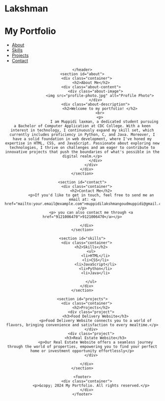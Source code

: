 # Lakshman
<!DOCTYPE html>
<html lang="en">
<head>
    <meta charset="UTF-8">
    <meta name="viewport" content="width=device-width, initial-scale=1.0">
    <title>My Portfolio</title>
    <link rel="stylesheet" href="styles.css">
</head>
<body>
    <h1>My Portfolio</h1>
    <nav>
        <ul>
            <li><a href="#about">About</a></li>
            <li><a href="#contact">Skills</a></li>
            <li><a href="#skills">Projects</a></li>
            <li><a href="#projects">Contact</a></li>
        </ul>
    </nav>
    <header>
        
    </header>
    <section id="about">
        <div class="container">
            <h2>About Me</h2>
            <div class="about-content">
                <div class="about-image">
                    <img src="profile-photo.jpg" alt="Profile Photo">
                </div>
                <div class="about-description">
                    <h2>Welcome to my portfolio! </h2>
                    <br>
                    <p>
                        I am Muppidi laxman, a dedicated student pursuing a Bachelor of Computer Application at CDC College. With a keen interest in technology, I continuously expand my skill set, which currently includes proficiency in Python, C, and Java. Moreover, I have a solid foundation in web development, where I've honed my expertise in HTML, CSS, and JavaScript. Passionate about exploring new technologies, I thrive on challenges and am eager to contribute to innovative projects that push the boundaries of what's possible in the digital realm.</p>
                </div>
            </div>
        </div>
    </section>

    <section id="contact">
        <div class="container">
            <h2>Contact Me</h2>
            <p>If you'd like to get in touch, feel free to send me an email at: <a href="mailto:your.email@example.com">muppidilakshmangoudmuppidi@gmail.com</a> </p>
            <p> you can also contact me through <a href="9121006470">9121006470</a></p>
           
        </div>
    </section>

    <section id="skills">
        <div class="container">
            <h2>Skills</h2>
            <ul>
                <li>HTML</li>
                <li>CSS</li>
                <li>JavaScript</li>
                <li>Python</li>
                <li>Java</li>
                
            </ul>
        </div>
    </section>

    <section id="projects">
        <div class="container">
            <h2>Projects</h2>
            <div class="project">
                <h3>Food Delivery Website</h3>
                <p>Food Delivery Website connects you to a world of flavors, bringing convenience and satisfaction to every mealtime.</p>
            </div>
            <div class="project">
                <h3>Real Estate Website</h3>
                <p>Our Real Estate Website offers a seamless journey through the world of properties, empowering you to find your perfect home or investment opportunity effortlessly</p>
            </div>
           
        </div>
    </section>

    <footer>
        <div class="container">
            <p>&copy; 2024 My Portfolio. All rights reserved.</p>
        </div>
    </footer>

</body>
</html>
